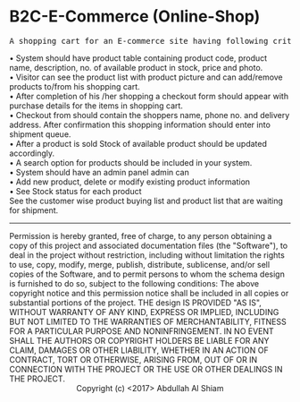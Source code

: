 # B2C-E-Commerce (Online-Shop)
<pre>A shopping cart for an E-commerce site having following criteria.</pre>
•	System should have product table containing product code, product name, description, no. of available product in stock, price and photo.<br>
•	Visitor can see the product list with product picture and can add/remove products to/from his shopping cart.<br>
•	After completion of his /her shopping a checkout form should appear with purchase details for the items in shopping cart.<br>
•	 Checkout from should contain the shoppers name, phone no. and delivery address. After confirmation this shopping information should enter into shipment queue. <br>
•	After a product is sold Stock of available product should be updated accordingly.<br>
•	A search option for products should be included in your system.<br>
•	System should have an admin panel admin can<br>
•	 Add new product, delete or modify existing product information <br>
•	See Stock status for each product<br>
See the customer wise product buying list and product list that are waiting for shipment.<br>

<hr></hr>
Permission is hereby granted, free of charge, to any person obtaining a copy of this project and associated documentation files (the "Software"), to deal in the project without restriction, including without limitation the rights to use, copy, modify, merge, publish, distribute, sublicense, and/or sell copies of the Software, and to permit persons to whom the schema design is furnished to do so, subject to the following conditions: The above copyright notice and this permission notice shall be included in all copies or substantial portions of the project.
THE design IS PROVIDED "AS IS", WITHOUT WARRANTY OF ANY KIND, EXPRESS OR IMPLIED, INCLUDING BUT NOT LIMITED TO THE WARRANTIES OF MERCHANTABILITY, FITNESS FOR A PARTICULAR PURPOSE AND NONINFRINGEMENT. IN NO EVENT SHALL THE AUTHORS OR COPYRIGHT HOLDERS BE LIABLE FOR ANY CLAIM, DAMAGES OR OTHER LIABILITY, WHETHER IN AN ACTION OF CONTRACT, TORT OR OTHERWISE, ARISING FROM, OUT OF OR IN CONNECTION WITH THE PROJECT OR THE USE OR OTHER DEALINGS IN THE PROJECT.<br>

<center>Copyright (c) <2017> Abdullah Al Shiam</center>
